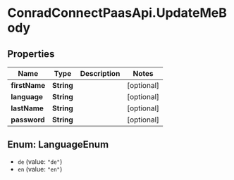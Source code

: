 # ConradConnectPaasApi.UpdateMeBody

## Properties
Name | Type | Description | Notes
------------ | ------------- | ------------- | -------------
**firstName** | **String** |  | [optional] 
**language** | **String** |  | [optional] 
**lastName** | **String** |  | [optional] 
**password** | **String** |  | [optional] 

<a name="LanguageEnum"></a>
## Enum: LanguageEnum

* `de` (value: `"de"`)
* `en` (value: `"en"`)

